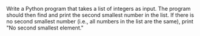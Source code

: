 Write a Python program that takes a list of integers as input. The program should then find and print the second smallest number in the list. If there is no second smallest number (i.e., all numbers in the list are the same), print "No second smallest element."



